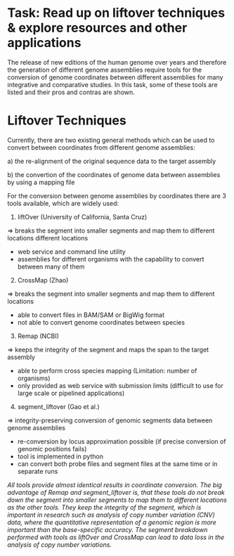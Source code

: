 # **Task: Read up on liftover techniques & explore resources and other applications**

The release of new editions of the human genome over years and therefore the generation of different genome assemblies require tools for the conversion of genome coordinates between different assemblies for many integrative and comparative studies. In this task, some of these tools are listed and their pros and contras are shown. 


# **Liftover Techniques**

Currently, there are two existing general methods which can be used to convert between coordinates from different genome assemblies:

a) the re-alignment of the original sequence data to the target assembly

b) the convertion of the coordinates of genome data between assemblies by using a mapping file

For the conversion between genome assemblies by coordinates there are 3 tools available, which are widely used:

1) liftOver (University of California, Santa Cruz)

=> breaks the segment into smaller segments and map them to different locations
different locations
* web service and command line utility
* assemblies for different organisms with the capability to convert between many of them

2) CrossMap (Zhao)

=> breaks the segment into smaller segments and map them to different locations
* able to convert files in BAM/SAM or BigWig format
* not able to convert genome coordinates between species

3) Remap (NCBI)

=> keeps the integrity of the segment and maps the span to the target assembly
* able to perform cross species mapping (Limitation: number of organisms)
* only provided as web service with submission limits (difficult to use for large scale or pipelined applications)

4) segment_liftover (Gao et al.)

=> integrity-preserving conversion of genomic segments data between genome assemblies
* re-conversion by locus approximation possible (if precise conversion of genomic positions fails)
* tool is implemented in python
* can convert both probe files and segment files at the same time or in separate runs


*All tools provide almost identical results in coordinate conversion. The big advantage of Remap and segment_liftover is, that these tools do not break down the segment into smaller segments to map them to different locations as the other tools. They keep the integrity of the segment, which is important in research such as analysis of copy number variation (CNV) data, where the quantitative representation of a genomic region is more important than the base-specific accuracy. The segment breakdown performed with tools as liftOver and CrossMap can lead to data loss in the analysis of copy number variations.*


